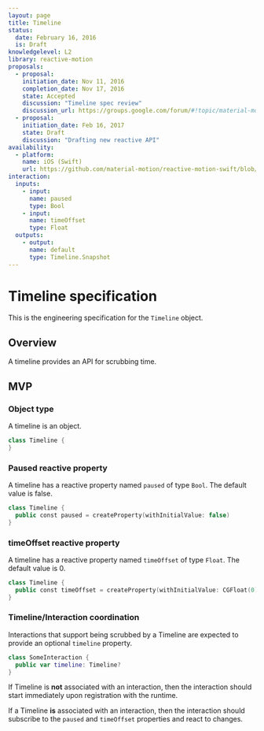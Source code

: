 ```yaml
---
layout: page
title: Timeline
status:
  date: February 16, 2016
  is: Draft
knowledgelevel: L2
library: reactive-motion
proposals:
  - proposal:
    initiation_date: Nov 11, 2016
    completion_date: Nov 17, 2016
    state: Accepted
    discussion: "Timeline spec review"
    discussion_url: https://groups.google.com/forum/#!topic/material-motion/hLMbEEzUV4Y
  - proposal:
    initiation_date: Feb 16, 2017
    state: Draft
    discussion: "Drafting new reactive API"
availability:
  - platform:
    name: iOS (Swift)
    url: https://github.com/material-motion/reactive-motion-swift/blob/develop/src/Timeline.swift
interaction:
  inputs:
    - input:
      name: paused
      type: Bool
    - input:
      name: timeOffset
      type: Float
  outputs:
    - output:
      name: default
      type: Timeline.Snapshot
---
```


# Timeline specification

This is the engineering specification for the `Timeline` object.

## Overview

A timeline provides an API for scrubbing time.

## MVP

### Object type

A timeline is an object.

```swift
class Timeline {
}
```

### Paused reactive property

A timeline has a reactive property named `paused` of type `Bool`. The default value is false.

```swift
class Timeline {
  public const paused = createProperty(withInitialValue: false)
}
```

### timeOffset reactive property

A timeline has a reactive property named `timeOffset` of type `Float`. The default value is 0.

```swift
class Timeline {
  public const timeOffset = createProperty(withInitialValue: CGFloat(0))
}
```

### Timeline/Interaction coordination

Interactions that support being scrubbed by a Timeline are expected to provide an optional
`timeline` property.

```swift
class SomeInteraction {
  public var timeline: Timeline?
}
```

If Timeline is **not** associated with an interaction, then the interaction should start immediately
upon registration with the runtime.

If a Timeline **is** associated with an interaction, then the interaction should subscribe to the
`paused` and `timeOffset` properties and react to changes.
